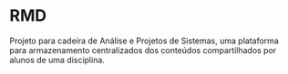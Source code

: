 # RMD
Projeto para cadeira de Análise e Projetos de Sistemas, uma plataforma para armazenamento centralizados dos conteúdos compartilhados por alunos de uma disciplina.
